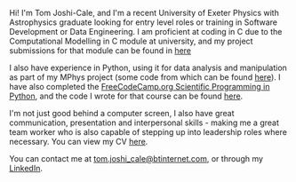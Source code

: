 Hi! I'm Tom Joshi-Cale, and I'm a recent University of Exeter Physics with Astrophysics graduate looking for entry level roles or training in Software Development or Data Engineering.
I am proficient at coding in C due to the Computational Modelling in C module at university, and my project submissions for that module can be found in [here](https://github.com/TomJoshi-Cale/PHYM004-CompMod)

I also have experience in Python, using it for data analysis and manipulation as part of my MPhys project (some code from which can be found [here](https://github.com/TomJoshi-Cale/MPhys-YSO-Code)). I have also completed the [FreeCodeCamp.org Scientific Programming in Python](https://freecodecamp.org/certification/tomjoshi-cale/scientific-computing-with-python-v7), and the code I wrote for that course can be found [here](https://github.com/TomJoshi-Cale/FCC-Scientific-Python).

I'm not just good behind a computer screen, I also have great communication, presentation and interpersonal skills - making me a great team worker who is also capable of stepping up into leadership roles where necessary. You can view my CV [here](https://1drv.ms/b/s!Aj-ZG4vP0RwQljiSWhEgK3k-57mC?e=VlA9UZ).

You can contact me at tom.joshi_cale@btinternet.com, or through my [LinkedIn](https://linkedin.com/in/tom-joshi-cale).
